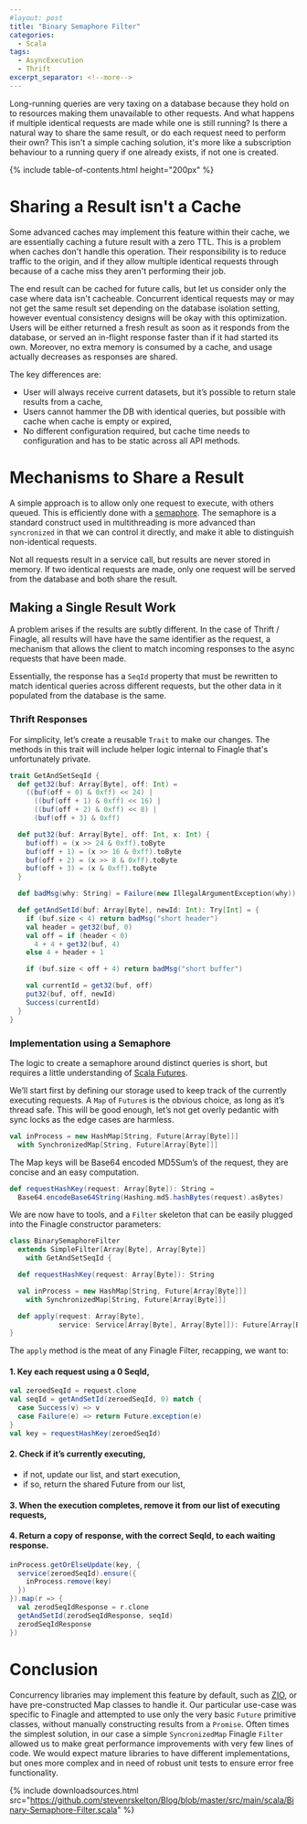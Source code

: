```yaml
---
#layout: post
title: "Binary Semaphore Filter"
categories:
  - Scala
tags:
  - AsyncExecution
  - Thrift
excerpt_separator: <!--more-->
---
```


Long-running queries are very taxing on a database because they hold on to resources making them unavailable to other 
requests. And what happens if multiple identical requests are made while one is still running? Is there a natural way
to share the same result, or do each request need to perform their own?  This isn't a simple caching solution, it's
more like a subscription behaviour to a running query if one already exists, if not one is created.<!--more-->

{% include table-of-contents.html height="200px" %}

# Sharing a Result isn't a Cache

Some advanced caches may implement this feature within their cache, we are essentially caching a future result with a 
zero TTL. This is a problem when caches don't handle this operation. Their responsibility is to reduce traffic to the 
origin, and if they allow multiple identical requests through because of a cache miss they aren't performing their job.

The end result can be cached for future calls, but let us consider only the case where data isn't cacheable. Concurrent 
identical requests may or may not get the same result set depending on the database isolation setting, however 
eventual consistency designs will be okay with this optimization. Users will be either returned a fresh result as soon
as it responds from the database, or served an in-flight response faster than if it had started its own. Moreover, no 
extra memory is consumed by a cache, and usage actually decreases as responses are shared.

The key differences are:
- User will always receive current datasets, but it’s possible to return stale results from a cache,
- Users cannot hammer the DB with identical queries, but possible with cache when cache is empty or expired,
- No different configuration required, but cache time needs to configuration and has to be static across all API
  methods.

# Mechanisms to Share a Result

A simple approach is to allow only one request to execute, with others queued. This is efficiently done
with a [semaphore](http://en.wikipedia.org/wiki/Semaphore_%28programming%29).  The semaphore is a standard construct used in multithreading is more advanced than 
`syncronized` in that we can control it directly, and make it able to distinguish non-identical requests.

Not all requests result in a service call, but results are never stored in memory. If two identical requests are made, 
only one request will be served from the database and both share the result. 

## Making a Single Result Work

A problem arises if the results are subtly different.  In the case of Thrift / Finagle, all results will have have the
same identifier as the request, a mechanism that allows the client to match incoming responses to the async requests 
that have been made.

Essentially, the response has a `SeqId` property that must be rewritten to match identical queries across
different requests, but the other data in it populated from the database is the same.

### Thrift Responses

For simplicity, let’s create a reusable `Trait` to make our changes.  The methods in this trait will include helper 
logic internal to Finagle that's unfortunately private.

```scala
trait GetAndSetSeqId {
  def get32(buf: Array[Byte], off: Int) =
    ((buf(off + 0) & 0xff) << 24) |
      ((buf(off + 1) & 0xff) << 16) |
      ((buf(off + 2) & 0xff) << 8) |
      (buf(off + 3) & 0xff)

  def put32(buf: Array[Byte], off: Int, x: Int) {
    buf(off) = (x >> 24 & 0xff).toByte
    buf(off + 1) = (x >> 16 & 0xff).toByte
    buf(off + 2) = (x >> 8 & 0xff).toByte
    buf(off + 3) = (x & 0xff).toByte
  }

  def badMsg(why: String) = Failure(new IllegalArgumentException(why))

  def getAndSetId(buf: Array[Byte], newId: Int): Try[Int] = {
    if (buf.size < 4) return badMsg("short header")
    val header = get32(buf, 0)
    val off = if (header < 0)
      4 + 4 + get32(buf, 4)
    else 4 + header + 1

    if (buf.size < off + 4) return badMsg("short buffer")

    val currentId = get32(buf, off)
    put32(buf, off, newId)
    Success(currentId)
  }
}
```

### Implementation using a Semaphore

The logic to create a semaphore around distinct queries is short, but requires a little understanding
of [Scala Futures](https://github.com/twitter/util/blob/master/util-core/src/main/scala/com/twitter/util/Future.scala).

We’ll start first by defining our storage used to keep track of the currently executing requests. A `Map` of `Future`s
is the obvious choice, as long as it’s thread safe. This will be good enough, let’s not get overly pedantic with sync
locks as the edge cases are harmless.

```scala
val inProcess = new HashMap[String, Future[Array[Byte]]]
  with SynchronizedMap[String, Future[Array[Byte]]]
```

The Map keys will be Base64 encoded MD5Sum’s of the request, they are concise and an easy computation.

```scala
def requestHashKey(request: Array[Byte]): String =
  Base64.encodeBase64String(Hashing.md5.hashBytes(request).asBytes)
```

We are now have to tools, and a `Filter` skeleton that can be easily plugged into the Finagle constructor parameters:

```scala
class BinarySemaphoreFilter
  extends SimpleFilter[Array[Byte], Array[Byte]]
    with GetAndSetSeqId {

  def requestHashKey(request: Array[Byte]): String

  val inProcess = new HashMap[String, Future[Array[Byte]]]
    with SynchronizedMap[String, Future[Array[Byte]]]

  def apply(request: Array[Byte],
            service: Service[Array[Byte], Array[Byte]]): Future[Array[Byte]]
}
```

The `apply` method is the meat of any Finagle Filter, recapping, we want to:

#### 1. Key each request using a 0 SeqId,

```scala
val zeroedSeqId = request.clone
val seqId = getAndSetId(zeroedSeqId, 0) match {
  case Success(v) => v
  case Failure(e) => return Future.exception(e)
}
val key = requestHashKey(zeroedSeqId)
```

#### 2. Check if it’s currently executing,

- if not, update our list, and start execution,
- if so, return the shared Future from our list,

#### 3. When the execution completes, remove it from our list of executing requests,
#### 4. Return a copy of response, with the correct SeqId, to each waiting response.

```scala
inProcess.getOrElseUpdate(key, {
  service(zeroedSeqId).ensure({
    inProcess.remove(key)
  })
}).map(r => {
  val zerodSeqIdResponse = r.clone
  getAndSetId(zerodSeqIdResponse, seqId)
  zerodSeqIdResponse
})
```

# Conclusion

Concurrency libraries may implement this feature by default, such as [ZIO](https://zio.dev/reference/concurrency/), or 
have pre-constructed Map classes to handle it.  Our particular use-case was specific to Finagle and attempted to use
only the very basic `Future` primitive classes, without manually constructing results from a `Promise`. Often times
the simplest solution, in our case a simple `SyncronizedMap` Finagle `Filter` allowed us to make great performance
improvements with very few lines of code. We would expect mature libraries to have different implementations, but ones
more complex and in need of robust unit tests to ensure error free functionality.

{%
include downloadsources.html
src="https://github.com/stevenrskelton/Blog/blob/master/src/main/scala/Binary-Semaphore-Filter.scala"
%}

